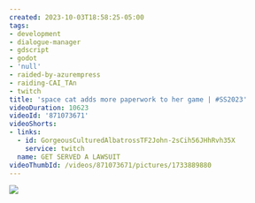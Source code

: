 ```yaml
---
created: 2023-10-03T18:58:25-05:00
tags:
- development
- dialogue-manager
- gdscript
- godot
- 'null'
- raided-by-azurempress
- raiding-CAI_TAn
- twitch
title: 'space cat adds more paperwork to her game | #SS2023'
videoDuration: 10623
videoId: '871073671'
videoShorts:
- links:
  - id: GorgeousCulturedAlbatrossTF2John-2sCih56JHhRvh35X
    service: twitch
  name: GET SERVED A LAWSUIT
videoThumbId: /videos/871073671/pictures/1733889880
---
```


![](20231003235825.jpg)
